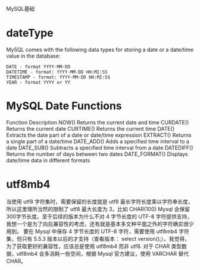 MySQL基础

# dateType
MySQL comes with the following data types for storing a date or a date/time value in the database:
```
DATE - format YYYY-MM-DD
DATETIME - format: YYYY-MM-DD HH:MI:SS
TIMESTAMP - format: YYYY-MM-DD HH:MI:SS
YEAR - format YYYY or YY
```

# MySQL Date Functions
Function  Description
NOW()   Returns the current date and time
CURDATE()   Returns the current date
CURTIME()   Returns the current time
DATE()  Extracts the date part of a date or date/time expression
EXTRACT()   Returns a single part of a date/time
DATE_ADD()  Adds a specified time interval to a date
DATE_SUB()  Subtracts a specified time interval from a date
DATEDIFF()  Returns the number of days between two dates
DATE_FORMAT()   Displays date/time data in different formats

# utf8mb4
当使用 utf8 字符集时，需要保留的长度就是 utf8 最长字符长度乘以字符串长度，所以这里理所当然的限制了 utf8 最大长度为 3，比如 CHAR(100) Mysql 会保留 300字节长度。至于后续的版本为什么不对 4 字节长度的 UTF-8 字符提供支持，我想一个是为了向后兼容性的考虑，还有就是基本多文种平面之外的字符确实很少用到。
要在 Mysql 中保存 4 字节长度的 UTF-8 字符，需要使用 utf8mb4 字符集，但只有 5.5.3 版本以后的才支持（查看版本： select version();）。我觉得，为了获取更好的兼容性，应该总是使用 utf8mb4 而非 utf8. 对于 CHAR 类型数据，utf8mb4 会多消耗一些空间，根据 Mysql 官方建议，使用 VARCHAR 替代 CHAR。
